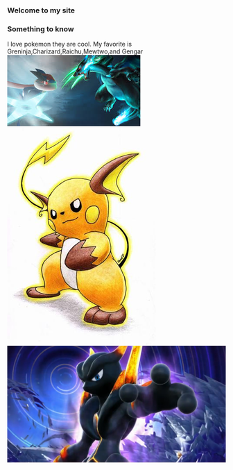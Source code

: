### Welcome to my site
### Something to know
I love pokemon they are cool. My favorite is Greninja,Charizard,Raichu,Mewtwo,and Gengar
<img src="images.jpeg"/>
<img src="Raichu-pokemon-21626756-342-500.jpg"/>
<img src="pokken-darkmewtwo-750.png"/>
<img src=""/>
 











